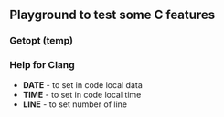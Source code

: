 ## Playground to test some C features

### Getopt (temp)



### Help for Clang
- __DATE__ - to set in code local data
- __TIME__ - to set in code local time
- __LINE__ - to set number of line 
